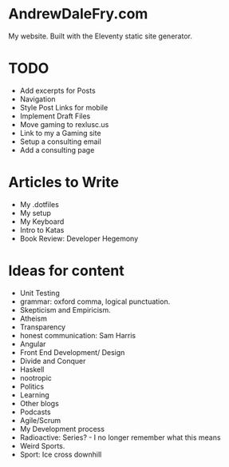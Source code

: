 # AndrewDaleFry.com

My website. Built with the Eleventy static site generator. 

# TODO
- Add excerpts for Posts
- Navigation 
- Style Post Links for mobile
- Implement Draft Files
- Move gaming to rexlusc.us
- Link to my a Gaming site
- Setup a consulting email
- Add a consulting page

# Articles to Write
- My .dotfiles
- My setup
- My Keyboard
- Intro to Katas
- Book Review: Developer Hegemony

# Ideas for content
- Unit Testing
- grammar: oxford comma, logical punctuation.
- Skepticism and Empiricism.
- Atheism
- Transparency
- honest communication: Sam Harris
- Angular
- Front End Development/ Design
- Divide and Conquer
- Haskell
- nootropic
- Politics
- Learning
- Other blogs
- Podcasts
- Agile/Scrum
- My Development process
- Radioactive: Series? - I no longer remember what this means
- Weird Sports.
- Sport: Ice cross downhill



